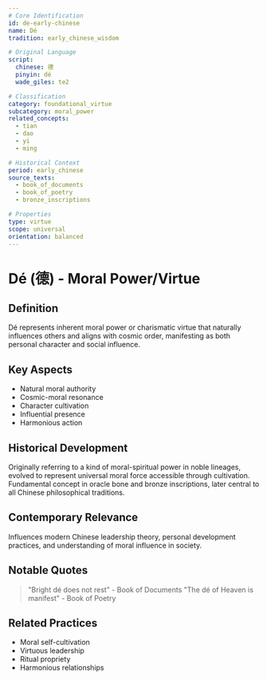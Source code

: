 ```yaml
---
# Core Identification
id: de-early-chinese
name: Dé
tradition: early_chinese_wisdom

# Original Language
script:
  chinese: 德
  pinyin: dé
  wade_giles: te2

# Classification
category: foundational_virtue
subcategory: moral_power
related_concepts:
  - tian
  - dao
  - yi
  - ming

# Historical Context
period: early_chinese
source_texts:
  - book_of_documents
  - book_of_poetry
  - bronze_inscriptions

# Properties
type: virtue
scope: universal
orientation: balanced
---
```


# Dé (德) - Moral Power/Virtue

## Definition
Dé represents inherent moral power or charismatic virtue that naturally influences others and aligns with cosmic order, manifesting as both personal character and social influence.

## Key Aspects
- Natural moral authority
- Cosmic-moral resonance
- Character cultivation
- Influential presence
- Harmonious action

## Historical Development
Originally referring to a kind of moral-spiritual power in noble lineages, evolved to represent universal moral force accessible through cultivation. Fundamental concept in oracle bone and bronze inscriptions, later central to all Chinese philosophical traditions.

## Contemporary Relevance
Influences modern Chinese leadership theory, personal development practices, and understanding of moral influence in society.

## Notable Quotes
> "Bright dé does not rest" - Book of Documents
> "The dé of Heaven is manifest" - Book of Poetry

## Related Practices
- Moral self-cultivation
- Virtuous leadership
- Ritual propriety
- Harmonious relationships